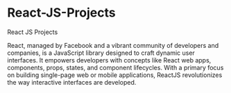 # React-JS-Projects
React JS Projects

React, managed by Facebook and a vibrant community of developers and companies, is a JavaScript library designed to craft dynamic user interfaces. It empowers developers with concepts like React web apps, components, props, states, and component lifecycles. With a primary focus on building single-page web or mobile applications, ReactJS revolutionizes the way interactive interfaces are developed.

